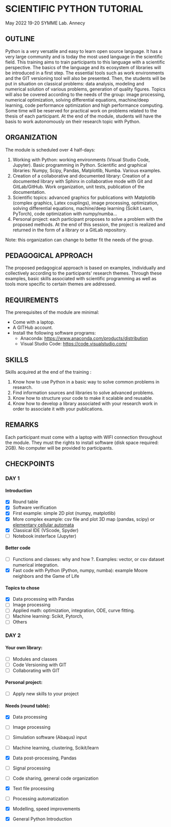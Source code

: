 # SCIENTIFIC PYTHON TUTORIAL

May 2022 19-20
SYMME Lab. Annecy

## OUTLINE

Python is a very versatile and easy to learn open source language. It has a very large community and is today the most used language in the scientific field. This training aims to train participants to this language with a scientific perspective. The basics of the language and its ecosystem of libraries will be introduced in a first step. The essential tools such as work environments and the GIT versioning tool will also be presented. Then, the students will be put in situation on classical problems:
data analysis, modeling and numerical solution of various problems, generation of quality figures. Topics will also be covered according to the needs of the group: image processing, numerical optimization, solving differential equations, machine/deep learning, code performance optimization and high performance computing. Some time will be reserved for practical work on problems related to the thesis of each participant. At the end of the module, students will have the basis to work autonomously on their research topic with Python.

## ORGANIZATION

The module is scheduled over 4 half-days:

1. Working with Python: working environments (Visual Studio Code, Jupyter). Basic programming in Python. Scientific and graphical libraries: Numpy, Scipy, Pandas, Matplotlib, Numba. Various examples.
2. Creation of a collaborative and documented library: Creation of a documented library with Sphinx in collaborative mode with Git and GitLab/GitHub. Work organization, unit tests, publication of the documentation.
3. Scientific topics: advanced graphics for publications with Matplotlib (complex graphics, Latex couplings), image processing, optimization, solving differential equations, machine/deep learning (Scikit Learn, PyTorch), code optimization with numpy/numba...
4. Personal project: each participant proposes to solve a problem with the proposed methods. At the end of this session, the project is realized and returned in the form of a library or a GitLab repository.

Note: this organization can change to better fit the needs of the group.

## PEDAGOGICAL APPROACH

The proposed pedagogical approach is based on examples, individually and collectively according to the participants' research themes. Through these examples, basic skills associated with scientific programming as well as tools more specific to certain themes are addressed.

## REQUIREMENTS

The prerequisites of the module are minimal:

- Come with a laptop.
- A GITHub account.
- Install the following software programs:
  - Anaconda: https://www.anaconda.com/products/distribution
  - Visual Studio Code: https://code.visualstudio.com/

## SKILLS

Skills acquired at the end of the training :

1. Know how to use Python in a basic way to solve common problems in research.
2. Find information sources and libraries to solve advanced problems.
3. Know how to structure your code to make it scalable and reusable.
4. Know how to develop a library associated with your research work in order to associate it with your publications.

## REMARKS

Each participant must come with a laptop with WIFI connection throughout the module. They must the rights to install software (disk space required: 2GB). No computer will be provided to participants.

## CHECKPOINTS

### DAY 1

#### Introduction

- [x] Round table
- [x] Software verification
- [x] First example: simple 2D plot (numpy, matplotlib)
- [x] More complex example: csv file and plot 3D map (pandas, scipy) or [elementary cellular automata](https://en.wikipedia.org/wiki/Elementary_cellular_automaton)
- [x] Classical IDE (VScode, Spyder)
- [ ] Notebook insterface (Jupyter) 

#### Better code

- [ ] Functions and classes: why and how ?. Examples: vector, or csv dataset numerical integration.
- [x] Fast code with Python (Python, numpy, numba): example Moore neighbors and the Game of Life

#### Topics to chose

- [x] Data processing with Pandas
- [ ] Image processing
- [ ] Applied math: optimization, integration, ODE, curve fitting.
- [ ] Machine learning: Scikit, Pytorch,
- [ ] Others

### DAY 2

#### Your own library:

- [ ] Modules and classes
- [ ] Code Versioning with GIT
- [ ] Collaborating with GIT

#### Personal project:

- [ ] Apply new skills to your project


#### Needs (round table):

- [x] Data processing
- [ ] Image processing
- [ ] Simulation software (Abaqus) input
- [ ] Machine learning, clustering, Scikit/learn
- [x] Data post-processing, Pandas
- [ ] Signal processing
- [ ] Code sharing, general code organization
- [x] Text file processing
- [ ] Processing automatization
- [x] Modelling, speed improvements
- [x] General Python Introduction



